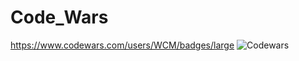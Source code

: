 # Code_Wars
https://www.codewars.com/users/WCM/badges/large
![Codewars](https://github.r2v.ch/codewars?user=WCM&stroke=blue)
